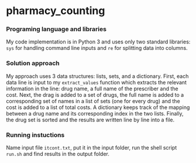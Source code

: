 # pharmacy_counting
### Programing language and libraries
My code implementation is in Python 3 and uses only two standard libraries: `sys` for handling command line inputs and `re` for splitting data into columns.
### Solution approach
My approach uses 3 data structures: lists, sets, and a dictionary.
First, each data line is input to my `extract_values` function which extracts the relevant information in the line: drug name, a full name of the prescriber and the cost.
Next, the drag is added to a set of drugs, the full name is added to a corresponding set of names in a list of sets (one for every drug) and the cost is added to a list of total costs. A dictionary keeps track of the mapping between a drug name and its corresponding index in the two lists.
Finally, the drug set is sorted and the results are written line by line into a file.
### Running instuctions
Name input file `itcont.txt`, put it in the input folder, run the shell script `run.sh` and find results in the output folder.
